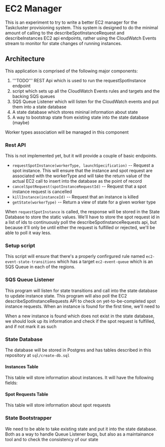 # EC2 Manager
This is an experiment to try to write a better EC2 manager for the Taskcluster provisioning system.  This system is designed to do the minimal amount of calling
to the describeSpotInstanceRequest and describeInstances EC2 api endpoints, rather using the CloudWatch Events stream to monitor for state changes of running
instances.

## Architecture
This application is comprised of the following major components:

1. '''TODO''' REST Api which is used to run the requestSpotInstance endpoint
1. script which sets up all the CloudWatch Events rules and targets and the backing SQS queues
1. SQS Queue Listener which will listen for the CloudWatch events and put them into a state database
1. A state database which stores mininal information about state
1. A way to bootstrap state from existing state into the state database (maybe)

Worker types association will be managed in this component

### Rest API
This is not implemented yet, but it will provide a couple of basic endpoints.

  * `requestSpotInstance(workerType, launchSpecification)` -- Request a spot instance.   This will ensure that the instance and spot request are associated with the workerType and will take
     the return value of the actual EC2 call to insert into the database as the point of record
  * `cancelSpotRequest(spotInstanceRequestId)` -- Request that a spot instance request is cancelled
  * `killInstance(instanceId)` -- Request that an instance is killed
  * `getState(workerType)` -- Return a view of state for a given worker type

When `requestSpotInstance` is called, the response will be stored in the State Database to store the static values.  We'll have to store the spot request id in a list of ids to continuously poll the describeSpotInstanceRequests api, but because it'll only be until either the request is fulfilled or rejected, we'll be able to poll it way less.

### Setup script
This script will ensure that there's a properly confirgured rule named `ec2-event-state-transitions` which has a target `ec2-event-queue` which is an SQS Queue in each of the regions.

### SQS Queue Listener
This program will listen for state transitions and call into the state database to update instance state.  This program will also poll the EC2 describeSpotInstanceRequests API to check on yet-to-be-completed spot instance requests.  When an instance is found for the first time, we'll need to 

When a new instance is found which does not exist in the state database, we should look up its information and check if the spot request is fulfilled, and if not mark it as such

### State Database
The database will be stored in Postgres and has tables described in this repository at `sql/create-db.sql`

#### Instances Table
This table will store information about instances.  It will have the following fields:

#### Spot Requests Table
This table will store information about spot requests

### State Bootstrapper
We need to be able to take existing state and put it into the state database.  Both as a way to handle Queue Listener bugs, but also as a maintainance tool and to check the consistency of our state
